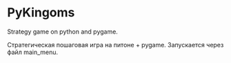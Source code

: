 # PyKingoms
Strategy game on python and pygame.

Стратегическая пошаговая игра на питоне + pygame.
Запускается через файл main_menu.
